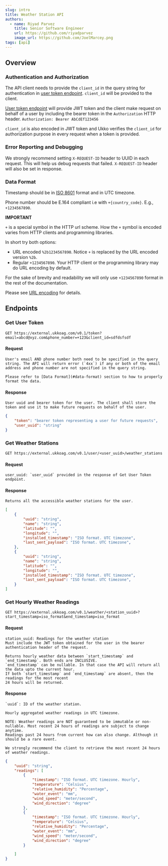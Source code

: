 ```yaml
---
slug: intro
title: Weather Station API
authors:
  - name: Riyad Parvez
    title: Senior Software Engineer
    url: https://github.com/riyadparvez
    image_url: https://github.com/JoelMarcey.png
tags: [api]
---
```



## Overview

### Authentication and Authorization

The API client needs to provide the `client_id` in the query string for authentication in [user token endpoint](#get-user-token).
`client_id` will be provided to the client.

[User token endpoint](#get-user-token) will provide JWT token and the client make request on behalf of a user by including the bearer token in the `Authorization` HTTP header.
`Authorization: Bearer AbCdEf123456`

`client_id` is also encoded in JWT token and Ukko verifies the `client_id` for authorization purpose in every request when a token is provided.


### Error Reporting and Debugging

We strongly recommend setting `X-REQUEST-ID` header to UUID in each request. This will help us debug requests that failed. `X-REQUEST-ID` header will also be set in response.


### Data Format

Timestamp should be in [ISO 8601](https://en.wikipedia.org/wiki/ISO_8601) format and in UTC timezone.

Phone number should be E.164 compliant i.e with `+{country_code}`. E.g., `+1234567890`.

**IMPORTANT**

`+` is a special symbol in the HTTP url scheme. How the `+` symbol is encoded varies from HTTP clients and programming libraries. 

In short try both options:
* URL encoded `%2b1234567890`. Notice `+` is replaced by the URL encoded version `%2b`.
* Regular `+1234567890`. Your HTTP client or the programming library may do URL encoding by default.

For the sake of brevity and readability we will only use `+1234567890` format in the rest of the documentation.

Please see [URL encoding](https://en.wikipedia.org/wiki/URL_encoding) for details.


## Endpoints

### Get User Token
`GET https://external.ukkoag.com/v0.1/token?email=abcd@xyz.com&phone_number=+123&client_id=sdfdsfsdf`

#### Request
```
User's email AND phone number both need to be specified in the query string. The API will return error (`4xx`) if any or both of the email address and phone number are not specified in the query string.

Please refer to [Data Format](#data-format) section to how to properly format the data.
```

#### Response
```
User uuid and bearer token for the user. The client shall store the token and use it to make future requests on behalf of the user.
```

```json
{
    "token": "bearer token representing a user for future requests",
    "user_uuid": "string"
}
```


### Get Weather Stations

`GET https://external.ukkoag.com/v0.1/user/<user_uuid>/weather_stations`

#### Request
```
user_uuid: `user_uuid` provided in the response of Get User Token endpoint.
```

#### Response
```
Returns all the accessible weather stations for the user.
```

```json
[   
    {
        "uuid": "string",
        "name": "string",
        "latitude": "",
        "longitude": "",
        "installed_timestamp": "ISO format. UTC timezone",
        "last_sent_payload": "ISO format. UTC timezone",
    },
    {
        "uuid": "string",
        "name": "string",
        "latitude": "",
        "longitude": "",
        "installed_timestamp": "ISO format. UTC timezone",
        "last_sent_payload": "ISO format. UTC timezone",
    }
]
```


### Get Hourly Weather Readings

`GET https://external.ukkoag.com/v0.1/weather/<station_uuid>?start_timestamp=iso_format&end_timestamp=iso_format`

#### Request
```
station_uuid: Readings for the weather station
Must include the JWT token obtained for the user in the bearer authentication header of the request.

Returns hourly weather data between `start_timestamp` and `end_timestamp`. Both ends are INCLUSIVE.
`end_timestamp` can be nullable. In that case the API will return all the data upto the current hour.
If both `start_timestamp` and `end_timestamp` are absent, then the readings for the most recent
24 hours will be returned.
```

#### Response
```
`uuid`: ID of the weather station.

Hourly aggregated weather readings in UTC timezone.

NOTE: Weather readings are NOT guaranteed to be immutable or non-nullable. Most recent 24 hours of readings are subject to change anytime.
Readings past 24 hours from current how can also change. Although it should be a rare event.

We strongly recommend the client to retrieve the most recent 24 hours of weather readings.
```

```json
{
    "uuid": "string",
    "readings": [
        {
            "timestamp": "ISO format. UTC timezone. Hourly",
            "temperature": "Celsius",
            "relative_humidity": "Percentage",
            "water_event": "mm",
            "wind_speed": "meter/second",
            "wind_direction": "degree"
        },
        {
            "timestamp": "ISO format. UTC timezone. Hourly",
            "temperature": "Celsius",
            "relative_humidity": "Percentage",
            "water_event": "mm",
            "wind_speed": "meter/second",
            "wind_direction": "degree"
        }

    ]
}
```
